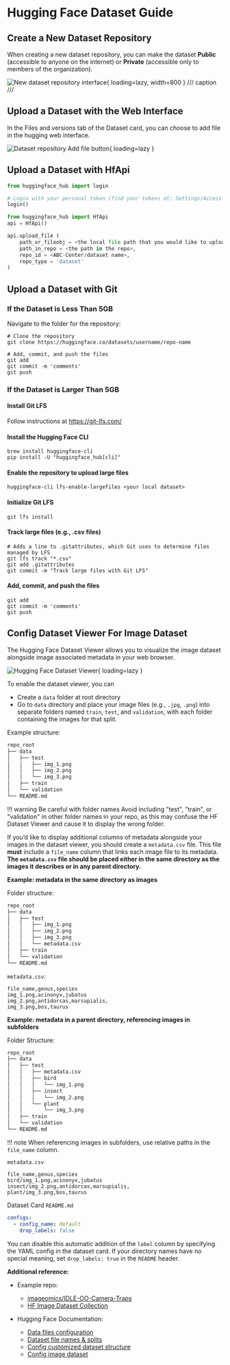 # Hugging Face Dataset Guide

## Create a New Dataset Repository

When creating a new dataset repository, you can make the dataset **Public** (accessible to anyone on the internet) or **Private** (accessible only to members of the organization).

![New dataset repository interface](images/HF-dataset-upload/346972860-ed0feb0e-529b-4021-b44f-41ac96680bc3.png){ loading=lazy, width=800 }
/// caption
///

## Upload a Dataset with the Web Interface

In the Files and versions tab of the Dataset card, you can choose to add file in the hugging web interface.

![Dataset repository Add file button](images/HF-dataset-upload/346190430-9e6cef9b-18ef-4d4a-84c5-1a3f75ac9336.png){ loading=lazy }

## Upload a Dataset with HfApi

``` py linenums="1"
from huggingface_hub import login

# Login with your personal token (find your tokens at: Settings/Access Tokens)
login()

from huggingface_hub import HfApi
api = HfApi()

api.upload_file (
    path_or_fileobj = <the local file path that you would like to upload>,
    path_in_repo = <the path in the repo>,
    repo_id = <ABC-Center/dataset name>,
    repo_type = 'dataset'
)
```

## Upload a Dataset with Git

### If the Dataset is Less Than 5GB

Navigate to the folder for the repository:

```
# Clone the repository
git clone https://huggingface.co/datasets/username/repo-name

# Add, commit, and push the files
git add
git commit -m 'comments'
git push

```

### If the Dataset is Larger Than 5GB

#### Install Git LFS

Follow instructions at <https://git-lfs.com/>

#### Install the Hugging Face CLI

```
brew install huggingface-cli
pip install -U "huggingface_hub[cli]"
```

#### Enable the repository to upload large files

```
huggingface-cli lfs-enable-largefiles <your local dataset>
```

#### Initialize Git LFS

```
git lfs install
```

#### Track large files (e.g., .csv files)

```
# Adds a line to .gitattributes, which Git uses to determine files managed by LFS
git lfs track "*.csv"  
git add .gitattributes
git commit -m "Track large files with Git LFS"
```

#### Add, commit, and push the files

```
git add 
git commit -m 'comments'
git push
```
## Config Dataset Viewer For Image Dataset

The Hugging Face Dataset Viewer allows you to visualize the image dataset alongside image associated metadata in your web browser. 

![Hugging Face Dataset Viewer](images/HF-dataset-upload/hf_dataset_viewer.png){ loading=lazy }

To enable the dataset viewer, you can
- Create a `data` folder at root directory  
- Go to `data` directory and place your image files (e.g., `.jpg`, `.png`) into separate folders named `train`, `test`, and `validation`, with each folder containing the images for that split.

Example structure:
``` bash
repo_root
├── data
│   ├── test
│   │   ├── img_1.png
│   │   ├── img_2.png
│   │   └── img_3.png
│   ├── train
│   └── validation
└── README.md
```

!!! warning Be careful with folder names
    Avoid including "test", "train", or "validation" in other folder names in your repo, as this may confuse the HF Dataset Viewer and cause it to display the wrong folder.

If you’d like to display additional columns of metadata alongside your images in the dataset viewer, you should create a `metadata.csv` file. This file **must** include a `file_name` column that links each image file to its metadata. **The `metadata.csv` file should be placed either in the same directory as the images it describes or in any parent directory.**

**Example: metadata in the same directory as images**

Folder structure:
``` bash
repo_root
├── data
│   ├── test
│   │   ├── img_1.png
│   │   ├── img_2.png
│   │   ├── img_3.png
│   │   └── metadata.csv
│   ├── train
│   └── validation
└── README.md
```
`metadata.csv`:
``` 
file_name,genus,species
img_1.png,acinonyx,jubatus
img_2.png,antidorcas,marsupialis,
img_3.png,bos,taurus
```


**Example: metadata in a parent directory, referencing images in subfolders**

Folder Structure:
``` bash
repo_root
├── data
│   ├── test
│   │   ├── metadata.csv
│   │   ├── bird
│   │   │   └── img_1.png
│   │   ├── insect
│   │   │   └── img_2.png
│   │   └── plant
│   │       └── img_3.png
│   ├── train
│   └── validation
└── README.md
```

!!! note
    When referencing images in subfolders, use relative paths in the `file_name` column.

`metadata.csv`
``` 
file_name,genus,species
bird/img_1.png,acinonyx,jubatus
insect/img_2.png,antidorcas,marsupialis,
plant/img_3.png,bos,taurus
```

Dataset Card `README.md`
``` YAML
configs:
  - config_name: default  
    drop_labels: false
```
You can disable this automatic addition of the `label` column by specifying the YAML config in the dataset card. If your directory names have no special meaning, set `drop_labels: true` in the `README` header.

**Additional reference:**

- Example repo: 
    - [imageomics/IDLE-OO-Camera-Traps](https://huggingface.co/datasets/imageomics/IDLE-OO-Camera-Traps)
    - [HF Image Dataset Collection](https://huggingface.co/collections/datasets-examples/image-dataset-6568e7cf28639db76eb92d65)

- Hugging Face Documentation:
    - [Data files configuration](https://huggingface.co/docs/hub/datasets-data-files-configuration)
    - [Dataset file names & splits](https://huggingface.co/docs/hub/datasets-file-names-and-splits)
    - [Config customized dataset structure](https://huggingface.co/docs/hub/datasets-manual-configuration)
    - [Config image dataset](https://huggingface.co/docs/hub/datasets-image)

